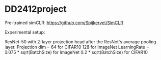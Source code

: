 # DD2412project

Pre-trained simCLR: https://github.com/Spijkervet/SimCLR

Experimental setup:

ResNet-50 with 2-layer projection head after the ResNet's average pooling layer.
Projection dim = 64 for CIFAR10 128 for ImageNet
LearningRate = 0.075 * sqrt(BatchSize) for ImageNet 0.2 * sqrt(BatchSize) for CIFAR10

